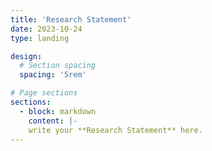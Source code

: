 ```yaml
---
title: 'Research Statement'
date: 2023-10-24
type: landing

design:
  # Section spacing
  spacing: '5rem'

# Page sections
sections:
  - block: markdown
    content: |-
    write your **Research Statement** here.
---
```

